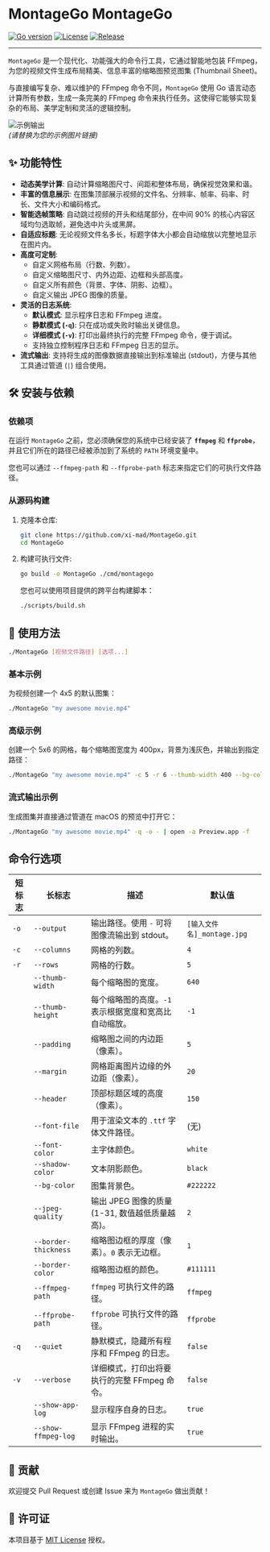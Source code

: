# MontageGo  MontageGo

[![Go version](https://img.shields.io/github/go-mod/go-version/xi-mad/MontageGo?style=flat-square)](https://golang.org)
[![License](https://img.shields.io/github/license/xi-mad/MontageGo?style=flat-square)](LICENSE)
[![Release](https://img.shields.io/github/v/release/xi-mad/MontageGo?style=flat-square)](https://github.com/xi-mad/MontageGo/releases)

---

`MontageGo` 是一个现代化、功能强大的命令行工具，它通过智能地包装 FFmpeg，为您的视频文件生成布局精美、信息丰富的缩略图预览图集 (Thumbnail Sheet)。

与直接编写复杂、难以维护的 FFmpeg 命令不同，`MontageGo` 使用 Go 语言动态计算所有参数，生成一条完美的 FFmpeg 命令来执行任务。这使得它能够实现复杂的布局、美学定制和灵活的逻辑控制。

![示例输出](https://user-images.githubusercontent.com/example.jpg)  
*(请替换为您的示例图片链接)*

## ✨ 功能特性

- **动态美学计算**: 自动计算缩略图尺寸、间距和整体布局，确保视觉效果和谐。
- **丰富的信息展示**: 在图集顶部展示视频的文件名、分辨率、帧率、码率、时长、文件大小和编码格式。
- **智能选帧策略**: 自动跳过视频的开头和结尾部分，在中间 90% 的核心内容区域均匀选取帧，避免选中片头或黑屏。
- **自适应标题**: 无论视频文件名多长，标题字体大小都会自动缩放以完整地显示在图片内。
- **高度可定制**:
    - 自定义网格布局（行数、列数）。
    - 自定义缩略图尺寸、内外边距、边框和头部高度。
    - 自定义所有颜色（背景、字体、阴影、边框）。
    - 自定义输出 JPEG 图像的质量。
- **灵活的日志系统**:
    - **默认模式**: 显示程序日志和 FFmpeg 进度。
    - **静默模式 (`-q`)**: 只在成功或失败时输出关键信息。
    - **详细模式 (`-v`)**: 打印出最终执行的完整 FFmpeg 命令，便于调试。
    - 支持独立控制程序日志和 FFmpeg 日志的显示。
- **流式输出**: 支持将生成的图像数据直接输出到标准输出 (stdout)，方便与其他工具通过管道 (`|`) 组合使用。

## 🛠️ 安装与依赖

### 依赖项

在运行 `MontageGo` 之前，您必须确保您的系统中已经安装了 **`ffmpeg`** 和 **`ffprobe`**，并且它们所在的路径已经被添加到了系统的 `PATH` 环境变量中。

您也可以通过 `--ffmpeg-path` 和 `--ffprobe-path` 标志来指定它们的可执行文件路径。

### 从源码构建

1.  克隆本仓库:
    ```bash
    git clone https://github.com/xi-mad/MontageGo.git
    cd MontageGo
    ```

2.  构建可执行文件:
    ```bash
    go build -o MontageGo ./cmd/montagego
    ```
    您也可以使用项目提供的跨平台构建脚本：
    ```bash
    ./scripts/build.sh
    ```

## 🚀 使用方法

```bash
./MontageGo [视频文件路径] [选项...]
```

### 基本示例

为视频创建一个 4x5 的默认图集：
```bash
./MontageGo "my awesome movie.mp4"
```

### 高级示例

创建一个 5x6 的网格，每个缩略图宽度为 400px，背景为浅灰色，并输出到指定路径：
```bash
./MontageGo "my awesome movie.mp4" -c 5 -r 6 --thumb-width 400 --bg-color "#eeeeee" --font-color "#333333" -o "~/Desktop/my_montage.jpg"
```

### 流式输出示例

生成图集并直接通过管道在 macOS 的预览中打开它：
```bash
./MontageGo "my awesome movie.mp4" -q -o - | open -a Preview.app -f
```

## 命令行选项

| 短标志 | 长标志                | 描述                                                       | 默认值          |
|--------|-----------------------|------------------------------------------------------------|-----------------|
| `-o`   | `--output`            | 输出路径。使用 `-` 可将图像流输出到 stdout。               | `[输入文件名]_montage.jpg` |
| `-c`   | `--columns`           | 网格的列数。                                               | `4`               |
| `-r`   | `--rows`              | 网格的行数。                                               | `5`               |
|        | `--thumb-width`       | 每个缩略图的宽度。                                         | `640`             |
|        | `--thumb-height`      | 每个缩略图的高度。`-1` 表示根据宽度和宽高比自动缩放。     | `-1`              |
|        | `--padding`           | 缩略图之间的内边距（像素）。                               | `5`               |
|        | `--margin`            | 网格距离图片边缘的外边距（像素）。                         | `20`              |
|        | `--header`            | 顶部标题区域的高度（像素）。                               | `150`             |
|        | `--font-file`         | 用于渲染文本的 `.ttf` 字体文件路径。                       | (无)            |
|        | `--font-color`        | 主字体颜色。                                               | `white`           |
|        | `--shadow-color`      | 文本阴影颜色。                                             | `black`           |
|        | `--bg-color`          | 图集背景色。                                               | `#222222`        |
|        | `--jpeg-quality`      | 输出 JPEG 图像的质量 (1-31, 数值越低质量越高)。        | `2`               |
|        | `--border-thickness`  | 缩略图边框的厚度（像素）。`0` 表示无边框。                | `1`               |
|        | `--border-color`      | 缩略图边框的颜色。                                         | `#111111`        |
|        | `--ffmpeg-path`       | `ffmpeg` 可执行文件的路径。                                | `ffmpeg`          |
|        | `--ffprobe-path`      | `ffprobe` 可执行文件的路径。                               | `ffprobe`         |
| `-q`   | `--quiet`             | 静默模式，隐藏所有程序和 FFmpeg 的日志。                   | `false`           |
| `-v`   | `--verbose`           | 详细模式，打印出将要执行的完整 FFmpeg 命令。               | `false`           |
|        | `--show-app-log`      | 显示程序自身的日志。                                       | `true`            |
|        | `--show-ffmpeg-log`   | 显示 FFmpeg 进程的实时输出。                               | `true`            |


## 🤝 贡献

欢迎提交 Pull Request 或创建 Issue 来为 `MontageGo` 做出贡献！

## 📄 许可证

本项目基于 [MIT License](LICENSE) 授权。
